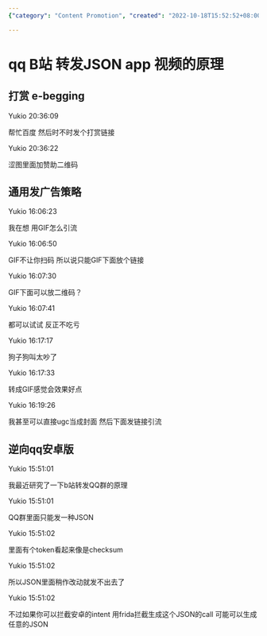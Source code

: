 ```yaml
---
{"category": "Content Promotion", "created": "2022-10-18T15:52:52+08:00", "date": "2022-10-18 15:52:52", "description": "This article discusses various methods to promote and monetize content on Bilibili, including utilizing GIFs, QR codes, and modifying JSON data for Android intents using Frida. The techniques covered can help creators increase engagement and generate income through their work on the platform.", "modified": "2022-10-21T20:40:20+08:00", "tags": ["Bilibili", "Promote content", "Monetize content", "GIFs", "QR codes", "JSON data", "Android intents"], "title": "Monetizing Bilibili Content with GIFs, QR Codes, and JSON Modification"}

---
```


# qq B站 转发JSON app 视频的原理

## 打赏 e-begging

Yukio 20:36:09

帮忙百度 然后时不时发个打赏链接

Yukio 20:36:22

涩图里面加赞助二维码

## 通用发广告策略

Yukio 16:06:23

我在想 用GIF怎么引流

Yukio 16:06:50

GIF不让你扫码 所以说只能GIF下面放个链接

Yukio 16:07:30

GIF下面可以放二维码？

Yukio 16:07:41

都可以试试 反正不吃亏

Yukio 16:17:17

狗子狗叫太吵了

Yukio 16:17:33

转成GIF感觉会效果好点

Yukio 16:19:26

我甚至可以直接ugc当成封面 然后下面发链接引流

## 逆向qq安卓版

Yukio 15:51:01

我最近研究了一下b站转发QQ群的原理

Yukio 15:51:01

QQ群里面只能发一种JSON

Yukio 15:51:02

里面有个token看起来像是checksum

Yukio 15:51:02

所以JSON里面稍作改动就发不出去了

Yukio 15:51:02

不过如果你可以拦截安卓的intent 用frida拦截生成这个JSON的call 可能可以生成任意的JSON
